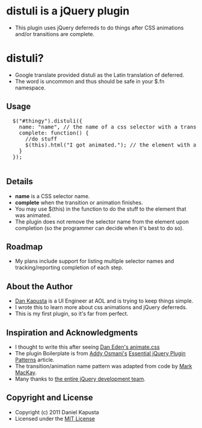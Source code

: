 # distuli is a jQuery plugin
* This plugin uses jQuery deferreds to do things after CSS animations and/or transitions are complete.

# distuli?
* Google translate provided distuli as the Latin translation of deferred.
* The word is uncommon and thus should be safe in your $.fn namespace.

## Usage
  <pre>
  $("#thingy").distuli({
    name: "name", // the name of a css selector with a transition or animation
    complete: function() {
      //do stuff
      $(this).html("I got animated."); // the element with an id of "thing" now has "I got animated." in it.
    }
  });
  </pre>

## Details
* **name** is a CSS selector name.
* **complete** when the transition or animation finishes.
* You may use $(this) in the function to do the stuff to the element that was animated.
* The plugin does not remove the selector name from the element upon completion (so the programmer can decide when it's best to do so).

## Roadmap
* My plans include support for listing multiple selector names and tracking/reporting completion of each step.

## About the Author
* [Dan Kapusta](http://about.me/dankapusta) is a UI Engineer at AOL and is trying to keep things simple.
* I wrote this to learn more about css animations and jQuery deferreds.
* This is my first plugin, so it's far from perfect.

## Inspiration and Acknowledgments
* I thought to write this after seeing [Dan Eden's animate.css](http://daneden.me/animate/)
* The plugin Boilerplate is from [Addy Osmani's](http://addyosmani.com) [Essential jQuery Plugin Patterns](http://coding.smashingmagazine.com/2011/10/11/essential-jquery-plugin-patterns/) article.
* The transition/animation name pattern was adapted from code by [Mark MacKay](http://duopixel.ca/).
* Many thanks to [the entire jQuery development team](http://jquery.org/team/).

## Copyright and License
* Copyright (c) 2011 Daniel Kapusta
* Licensed under the [MIT License](http://www.opensource.org/licenses/mit-license.php)
